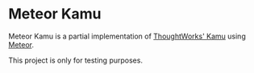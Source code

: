 # Meteor Kamu
Meteor Kamu is a partial implementation of [ThoughtWorks' Kamu](https://github.com/tw-library/) using [Meteor](https://www.meteor.com/).

This project is only for testing purposes.
